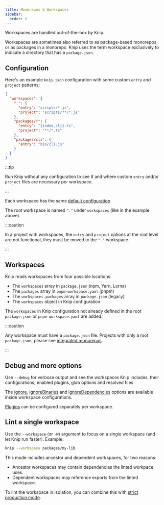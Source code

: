 ```yaml
---
title: Monorepos & Workspaces
sidebar:
  order: 2
---
```


Workspaces are handled out-of-the-box by Knip.

Workspaces are sometimes also referred to as package-based monorepos, or as
packages in a monorepo. Knip uses the term workspace exclusively to indicate a
directory that has a `package.json`.

## Configuration

Here's an example `knip.json` configuration with some custom `entry` and
`project` patterns:

```json
{
  "workspaces": {
    ".": {
      "entry": "scripts/*.js",
      "project": "scripts/**/*.js"
    },
    "packages/*": {
      "entry": "{index,cli}.ts",
      "project": "**/*.ts"
    },
    "packages/cli": {
      "entry": "bin/cli.js"
    }
  }
}
```

:::tip

Run Knip without any configuration to see if and where custom `entry` and/or
`project` files are necessary per workspace.

:::

Each workspace has the same [default configuration][1].

The root workspace is named `"."` under `workspaces` (like in the example
above).

:::caution

In a project with workspaces, the `entry` and `project` options at the root
level are not functional, they must be moved to the `"."` workspace.

:::

## Workspaces

Knip reads workspaces from four possible locations:

- The `workspaces` array in `package.json` (npm, Yarn, Lerna)
- The `packages` array in `pnpm-workspace.yaml` (pnpm)
- The `workspaces.packages` array in `package.json` (legacy)
- The `workspaces` object in Knip configuration

The `workspaces` in Knip configuration not already defined in the root
`package.json` or `pnpm-workspace.yaml` are added.

:::caution

Any workspace must have a `package.json` file. Projects with only a root
`package.json`, please see [integrated monorepos][2].

:::

## Debug and more options

Use `--debug` for verbose output and see the workspaces Knip includes, their
configurations, enabled plugins, glob options and resolved files.

The [ignore][3], [ignoreBinaries][4] and [ignoreDependencies][5] options are
available inside workspace configurations.

[Plugins][6] can be configured separately per workspace.

## Lint a single workspace

Use the `--workspace` (or `-W`) argument to focus on a single workspace (and let
Knip run faster). Example:

```sh
knip --workspace packages/my-lib
```

This mode includes ancestor and dependent workspaces, for two reasons:

- Ancestor workspaces may contain dependencies the linted workpace uses.
- Dependent workspaces may reference exports from the linted workspace.

To lint the workspace in isolation, you can combine this with [strict production
mode][7].

[1]: ../overview/configuration.md#defaults
[2]: ./integrated-monorepos.md
[3]: ../reference/configuration.md#ignore-files
[4]: ../reference/configuration.md#ignore-binaries
[5]: ../reference/configuration.md#ignore-dependencies
[6]: ../reference/configuration.md#plugins
[7]: ./production-mode.md#strict-mode
